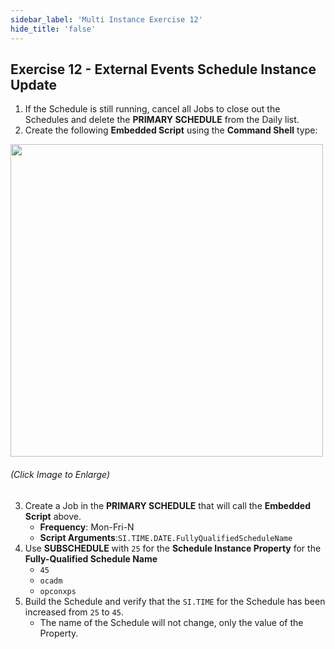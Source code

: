 ```yaml
---
sidebar_label: 'Multi Instance Exercise 12'
hide_title: 'false'
---
```


## Exercise 12 - External Events Schedule Instance Update

1.	If the Schedule is still running, cancel all Jobs to close out the Schedules and delete the **PRIMARY SCHEDULE** from the Daily list.
2.	Create the following **Embedded Script** using the **Command Shell** type:

<a href="imgadvanced/ExternalEventUpdate.png" target="_blank"><img src="imgadvanced/ExternalEventUpdate.png" width="500"></img></a>   

###### (Click Image to Enlarge)

3.	Create a Job in the **PRIMARY SCHEDULE** that will call the **Embedded Script** above.  
    * **Frequency**: Mon-Fri-N
    * **Script Arguments**:```SI.TIME.DATE.FullyQualifiedScheduleName```
4.	Use **SUBSCHEDULE** with ```25``` for the **Schedule Instance Property** for the **Fully-Qualified Schedule Name**
    * ```45```
    * ```ocadm```
    * ```opconxps```
5.	Build the Schedule and verify that the ```SI.TIME``` for the Schedule has been increased from ```25``` to ```45```.
    * The name of the Schedule will not change, only the value of the Property.